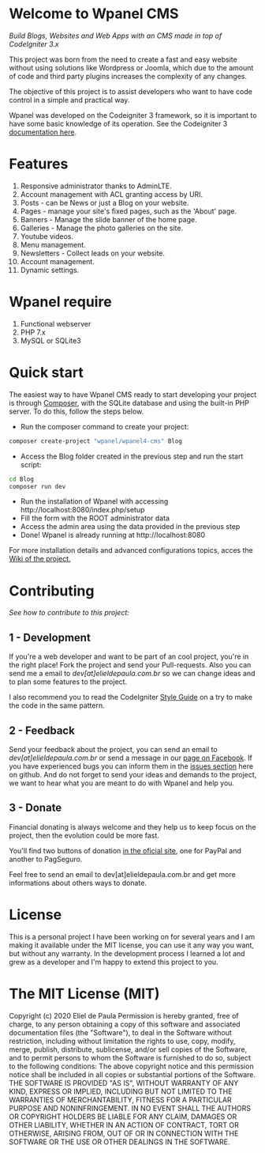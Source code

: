 # Welcome to Wpanel CMS

*Build Blogs, Websites and Web Apps with an CMS made in top of CodeIgniter 3.x*

This project was born from the need to create a fast and easy website without using solutions like Wordpress or Joomla, which due to the amount of code and third party plugins increases the complexity of any changes.

The objective of this project is to assist developers who want to have code control in a simple and practical way.

Wpanel was developed on the Codeigniter 3 framework, so it is important to have some basic knowledge of its operation. See the Codeigniter 3 [documentation here](https://codeigniter.com/userguide3/index.html).

# Features

1. Responsive administrator thanks to AdminLTE.
2. Account management with ACL granting access by URI.
3. Posts - can be News or just a Blog on your website.
4. Pages - manage your site's fixed pages, such as the 'About' page.
5. Banners - Manage the slide banner of the home page.
6. Galleries - Manage the photo galleries on the site.
7. Youtube videos.
8. Menu management.
9. Newsletters - Collect leads on your website.
10. Account management.
11. Dynamic settings.

# Wpanel require

1. Functional webserver
2. PHP 7.x
4. MySQL or SQLite3

# Quick start

The easiest way to have Wpanel CMS ready to start developing your project is through [Composer](https://getcomposer.org), with the SQLite database and using the built-in PHP server. To do this, follow the steps below.

- Run the composer command to create your project:
```sh
composer create-project "wpanel/wpanel4-cms" Blog
```

- Access the Blog folder created in the previous step and run the start script:
```sh
cd Blog
composer run dev
```

- Run the installation of Wpanel with accessing http://localhost:8080/index.php/setup
- Fill the form with the ROOT administrator data
- Access the admin area using the data provided in the previous step
- Done! Wpanel is already running at http://localhost:8080

For more installation details and advanced configurations topics, acces the [Wiki of the project.](https://github.com/wpanel/wpanel4-cms/wiki)

# Contributing

*See how to contribute to this project:*

## 1 - Development

If you're a web developer and want to be part of an cool project, you're in the right place! Fork the project and send your Pull-requests. Also you can send me a email to *dev[at]elieldepaula.com.br* so we can change ideas and to plan some features to the project.

I also recommend you to read the CodeIgniter [Style Guide](https://codeigniter.com/userguide3/general/styleguide.html) on a try to make the code in the same pattern.

## 2 - Feedback

Send your feedback about the project, you can send an email to *dev[at]elieldepaula.com.br* or send a message in our [page on Facebook](https://www.facebook.com/wpanelcms/). If you have experienced bugs you can inform them in the [issues section](https://github.com/elieldepaula/wpanel/issues) here on github. And do not forget to send your ideas and demands to the project, we want to hear what you are meant to do with Wpanel and help you.

## 3 - Donate

Financial donating is always welcome and they help us to keep focus on the project, then the evolution could be more fast.

You'll find two buttons of donation [in the oficial site](http://wpanel.org/#download), one for PayPal and another to PagSeguro.

Feel free to send an email to dev[at]elieldepaula.com.br and get more informations about others ways to donate.

# License

This is a personal project I have been working on for several years and I am making it available under the MIT license, you can use it any way you want, but without any warranty. In the development process I learned a lot and grew as a developer and I'm happy to extend this project to you.

# The MIT License (MIT)

Copyright (c) 2020 Eliel de Paula
Permission is hereby granted, free of charge, to any person obtaining a copy
of this software and associated documentation files (the "Software"), to deal
in the Software without restriction, including without limitation the rights
to use, copy, modify, merge, publish, distribute, sublicense, and/or sell
copies of the Software, and to permit persons to whom the Software is
furnished to do so, subject to the following conditions:
The above copyright notice and this permission notice shall be included in all
copies or substantial portions of the Software.
THE SOFTWARE IS PROVIDED "AS IS", WITHOUT WARRANTY OF ANY KIND, EXPRESS OR
IMPLIED, INCLUDING BUT NOT LIMITED TO THE WARRANTIES OF MERCHANTABILITY,
FITNESS FOR A PARTICULAR PURPOSE AND NONINFRINGEMENT. IN NO EVENT SHALL THE
AUTHORS OR COPYRIGHT HOLDERS BE LIABLE FOR ANY CLAIM, DAMAGES OR OTHER
LIABILITY, WHETHER IN AN ACTION OF CONTRACT, TORT OR OTHERWISE, ARISING FROM,
OUT OF OR IN CONNECTION WITH THE SOFTWARE OR THE USE OR OTHER DEALINGS IN THE
SOFTWARE.